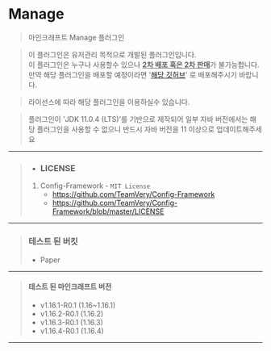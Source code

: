 # Manage

> 마인크래프트 Manage 플러그인

> 이 플러그인은 유저관리 목적으로 개발된 플러그인입니다. \
> 이 플러그인은 누구나 사용할수 있으나 <U>**2차 배포 혹은 2차 판매**</U>가 불가능합니다. \
> 만약 해당 플러그인을 배포할 예정이라면 '[해당 깃허브](https://github.com/TeamVery/Manage)' 로 배포해주시기 바랍니다.

> 라이선스에 따라 해당 플러그인을 이용하실수 있습니다.

> 플러그인이 'JDK 11.0.4 (LTS)'를 기반으로 제작되어 일부 자바 버전에서는 해당 플러그인을 사용할 수 없으니 반드시 자바 버전을 11 이상으로 업데이트해주세요

---
> * ### LICENSE
> 1. Config-Framework - `MIT License`
>    * https://github.com/TeamVery/Config-Framework
>    * https://github.com/TeamVery/Config-Framework/blob/master/LICENSE
---
> ### 테스트 된 버킷
> * Paper
---
> #### 테스트 된 마인크래프트 버전
> * v1.16.1-R0.1 (1.16~1.16.1)
> * v1.16.2-R0.1 (1.16.2)
> * v1.16.3-R0.1 (1.16.3)
> * v1.16.4-R0.1 (1.16.4)
---